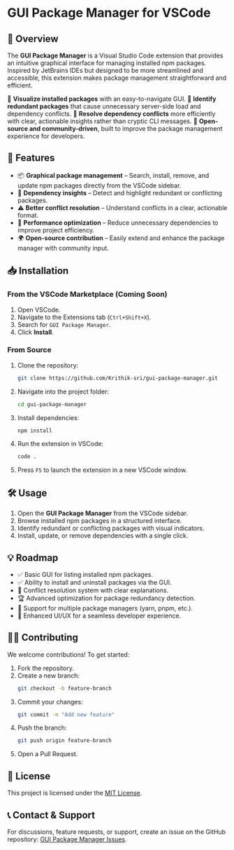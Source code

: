 # GUI Package Manager for VSCode


## 📌 Overview
The **GUI Package Manager** is a Visual Studio Code extension that provides an intuitive graphical interface for managing installed npm packages. Inspired by JetBrains IDEs but designed to be more streamlined and accessible, this extension makes package management straightforward and efficient.

🔹 **Visualize installed packages** with an easy-to-navigate GUI.
🔹 **Identify redundant packages** that cause unnecessary server-side load and dependency conflicts.
🔹 **Resolve dependency conflicts** more efficiently with clear, actionable insights rather than cryptic CLI messages.
🔹 **Open-source and community-driven**, built to improve the package management experience for developers.

## 🚀 Features
- 📦 **Graphical package management** – Search, install, remove, and update npm packages directly from the VSCode sidebar.
- 🔎 **Dependency insights** – Detect and highlight redundant or conflicting packages.
- ⚠️ **Better conflict resolution** – Understand conflicts in a clear, actionable format.
- 🎯 **Performance optimization** – Reduce unnecessary dependencies to improve project efficiency.
- 🌍 **Open-source contribution** – Easily extend and enhance the package manager with community input.

## 📥 Installation
### From the VSCode Marketplace (Coming Soon)
1. Open VSCode.
2. Navigate to the Extensions tab (`Ctrl+Shift+X`).
3. Search for `GUI Package Manager`.
4. Click **Install**.

### From Source
1. Clone the repository:
   ```sh
   git clone https://github.com/Krithik-sri/gui-package-manager.git
   ```
2. Navigate into the project folder:
   ```sh
   cd gui-package-manager
   ```
3. Install dependencies:
   ```sh
   npm install
   ```
4. Run the extension in VSCode:
   ```sh
   code .
   ```
5. Press `F5` to launch the extension in a new VSCode window.

## 🛠 Usage
1. Open the **GUI Package Manager** from the VSCode sidebar.
2. Browse installed npm packages in a structured interface.
3. Identify redundant or conflicting packages with visual indicators.
4. Install, update, or remove dependencies with a single click.

## 💡 Roadmap
- ✅ Basic GUI for listing installed npm packages.
- ✅ Ability to install and uninstall packages via the GUI.
- 🔄 Conflict resolution system with clear explanations.
- 🏆 Advanced optimization for package redundancy detection.
- 📜 Support for multiple package managers (yarn, pnpm, etc.).
- 🎨 Enhanced UI/UX for a seamless developer experience.

## 🧑‍💻 Contributing
We welcome contributions! To get started:
1. Fork the repository.
2. Create a new branch:
   ```sh
   git checkout -b feature-branch
   ```
3. Commit your changes:
   ```sh
   git commit -m "Add new feature"
   ```
4. Push the branch:
   ```sh
   git push origin feature-branch
   ```
5. Open a Pull Request.

## 📜 License
This project is licensed under the [MIT License](LICENSE).

## 📞 Contact & Support
For discussions, feature requests, or support, create an issue on the GitHub repository: [GUI Package Manager Issues](https://github.com/Krithik-sri/gui-package-manager/issues).

